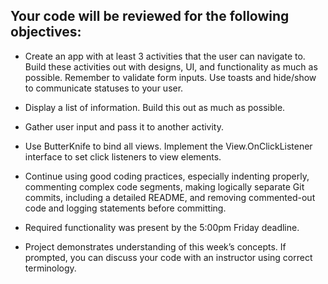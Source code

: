 ## Your code will be reviewed for the following objectives:

 * Create an app with at least 3 activities that the user can navigate to. Build these activities out with designs, UI, and functionality as much as possible. Remember to validate form inputs. Use toasts and hide/show to communicate statuses to your user.

 * Display a list of information. Build this out as much as possible.

 * Gather user input and pass it to another activity.

 * Use ButterKnife to bind all views. Implement the View.OnClickListener interface to set click listeners to view elements.

 * Continue using good coding practices, especially indenting properly, commenting complex code segments, making logically separate Git commits, including a detailed README, and removing commented-out code and logging statements before committing.

 * Required functionality was present by the 5:00pm Friday deadline.

 * Project demonstrates understanding of this week’s concepts. If prompted, you can discuss your code with an instructor using correct terminology.